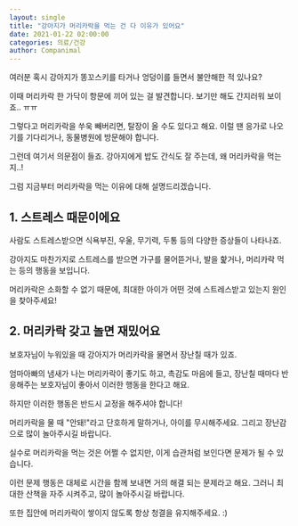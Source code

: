 ```yaml
---
layout: single
title: "강아지가 머리카락을 먹는 건 다 이유가 있어요"
date: 2021-01-22 02:00:00
categories: 의료/건강
author: Companimal
---
```


여러분 혹시 강아지가 똥꼬스키를 타거나 엉덩이를 들면서 불안해한 적 있나요?

이때 머리카락 한 가닥이 항문에 끼어 있는 걸 발견합니다. 보기만 해도 간지러워 보이죠.. ㅠㅠ

그렇다고 머리카락을 쑤욱 빼버리면, 탈장이 올 수도 있다고 해요. 이럴 땐 응가로 나오기를 기다리거나, 동물병원에 방문해야 합니다.

그런데 여기서 의문점이 들죠. 강아지에게 밥도 간식도 잘 주는데, 왜 머리카락을 먹는지..!

그럼 지금부터 머리카락을 먹는 이유에 대해 설명드리겠습니다.

## 1. 스트레스 때문이에요

사람도 스트레스받으면 식욕부진, 우울, 무기력, 두통 등의 다양한 증상들이 나타나죠.

강아지도 마찬가지로 스트레스를 받으면 가구를 물어뜯거나, 발을 핥거나, 머리카락 먹는 등의 행동을 보입니다.

머리카락은 소화할 수 없기 때문에, 최대한 아이가 어떤 것에 스트레스받고 있는지 원인을 찾아주세요!

## 2. 머리카락 갖고 놀면 재밌어요

보호자님이 누워있을 때 강아지가 머리카락을 물면서 장난칠 때가 있죠.

엄마아빠의 냄새가 나는 머리카락이 좋기도 하고, 촉감도 마음에 들고, 장난칠 때마다 반응해주는 보호자님이 좋아서 이러한 행동을 한다고 해요.

하지만 이러한 행동은 반드시 교정을 해주셔야 합니다!

머리카락을 물 때 "안돼!"라고 단호하게 말하거나, 아이를 무시해주세요. 그리고 장난감으로 많이 놀아주시길 바랍니다.

실수로 머리카락을 먹는 것은 어쩔 수 없지만, 이게 습관처럼 보인다면 문제가 될 수 있습니다.

이런 문제 행동은 대체로 시간을 함께 보내면 거의 해결 되는 문제라고 해요. 그러니 최대한 산책을 자주 시켜주고, 많이 놀아주시길 바랍니다.

또한 집안에 머리카락이 쌓이지 않도록 항상 청결을 유지해주세요. :)
